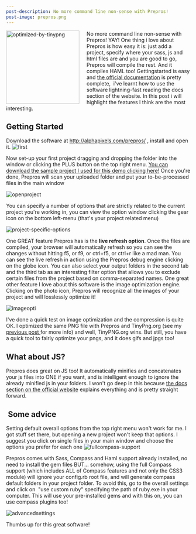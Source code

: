 ```yaml
---
post-description: No more command line non-sense with Prepros!
post-image: prepros.png
---
```


<img src="/images/blog/prepros.png" alt="optimized-by-tinypng" style="width:200px;float:left;margin-right:20px" class="cover" />

No more command line non-sense with Prepros! YAY! One thing i love about Prepros is how easy it is: just add a project, specify where your sass, js and html files are and you are good to go, Prepros will compile the rest. And it compiles HAML too! Gettingstarted is easy and <a href="http://alphapixels.com/prepros/docs/" target="_blank">the official documentation</a> is pretty complete,  i've learnt how to use the software lightning-fast reading the docs section of the website. In this post i will highlight the features I think are the most interesting.

<!--more-->
<h2>Getting Started</h2>
Download the software at <a href="http://alphapixels.com/prepros/" target="_blank">http://alphapixels.com/prepros/</a> , install and open it.

<img src="/images/blog/first.png" alt="first"  />

Now set-up your first project dragging and dropping the folder into the window or clicking the PLUS button on the top right menu.
<a href="/images/downloads/prepros-testing.zip">You can download the sample project I used for this demo clicking here!</a> Once you're done, Prepros will scan your uploaded folder and put your to-be-processed files in the main window

<img src="/images/blog/openproject.png" alt="openproject" />

You can specify a number of options that are strictly related to the current project you're working in, you can view the option window clicking the gear icon on the bottom left-menu (that's your project related menu)

<img src="/images/blog/project-specific-options.png" alt="project-specific-options"  />

One GREAT feature Prepros has is the <strong>live refresh option</strong>. Once the files are compiled, your browser will automatically refresh so you can see the changes without hitting f5, or f9, or ctrl+f5, or ctrl+r like a mad man. You can see the live refresh in action using the Prepros debug engine clicking on the globe icon. You can also select your output folders in the second tab and the third tab as an interesting filter option that allows you to exclude certain files from the project based on comma-separated names. One great other feature I love about this software is the image optimization engine. Clicking on the photo icon, Prepros will recognize all the images of your project and will losslessly optimize it!

<img src="/images/blog/imageopti.png" alt="imageopti" />

I've done a quick test on image optimization and the compression is quite OK. I optimized the same PNG file with Prepros and TinyPng.org (see my <a title="Lossless PNG compression the quick way" href="http://valeriopierbattista.com/blog/lossless-png-compression-the-quick-way/">previous post </a>for
more info) and well, TinyPNG.org wins. But still, you have a quick tool to fairly optimize your pngs, and it does gifs and jpgs too!
<h2>What about JS?</h2>
Prepros does great on JS too! It automatically minifies and concatenates your js files into ONE if you want, and is intelligent enough to ignore the already minified js in your folders. I won't go deep in this because <a href="http://alphapixels.com/prepros/docs/js-concat-minify.html"
target="_blank">the docs section on the official website</a> explains everything and is pretty straight forward.
<h2> Some advice</h2>
Setting default overall options from the top right menu won't work for me. I got stuff set there, but opening a new project won't keep that options. I suggest you click on single files in your main window and choose the options you prefer for each one

  <img src="/images/blog/fullcompass-support.png" alt="fullcompass-support"/>


Prepros comes with Sass, Compass and Haml support already installed, no need to install the gem files BUT... somehow, using the full Compass support (which includes ALL of Compass features and not only the CSS3 module) will ignore your config.rb root file, and will generate compass default folders in your project folder. To avoid this, go to the overall settings and click on  "use custom ruby" specifying the path of ruby.exe in your computer. This will use your pre-installed gems and with this on, you can use compass plugins too!

<img src="/images/blog/advancedsettings.png" alt="advancedsettings" />

Thumbs up for this great software!
